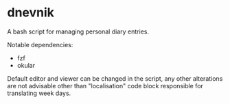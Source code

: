 # dnevnik

A bash script for managing personal diary entries.

Notable dependencies:

- fzf
- okular

Default editor and viewer can be changed in the script, any other alterations are not advisable other than "localisation" code block responsible for translating week days.
